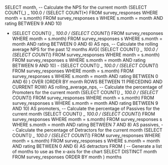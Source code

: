 SELECT
month,
-- Calculate the NPS for the current month
(SELECT COUNT(_) _ 100.0 / (SELECT COUNT(\*) FROM survey_responses WHERE month = s.month)
FROM survey_responses s
WHERE s.month = month AND rating BETWEEN 9 AND 10)

- (SELECT COUNT(_) _ 100.0 / (SELECT COUNT(_) FROM survey_responses WHERE month = s.month)
  FROM survey_responses s
  WHERE s.month = month AND rating BETWEEN 0 AND 6) AS nps,
  -- Calculate the rolling average NPS for the past 12 months
  AVG(
  (SELECT COUNT(_) _ 100.0 / (SELECT COUNT(_) FROM survey_responses WHERE month = s.month)
  FROM survey_responses s
  WHERE s.month = month AND rating BETWEEN 9 AND 10) -
  (SELECT COUNT(_) _ 100.0 / (SELECT COUNT(_) FROM survey_responses WHERE month = s.month)
  FROM survey_responses s
  WHERE s.month = month AND rating BETWEEN 0 AND 6)
  ) OVER (ORDER BY month ROWS BETWEEN 11 PRECEDING AND CURRENT ROW) AS rolling_average_nps,
  -- Calculate the percentage of Promoters for the current month
  (SELECT COUNT(_) _ 100.0 / (SELECT COUNT(_) FROM survey_responses WHERE month = s.month)
  FROM survey_responses s
  WHERE s.month = month AND rating BETWEEN 9 AND 10) AS promoters,
  -- Calculate the percentage of Passives for the current month
  (SELECT COUNT(_) _ 100.0 / (SELECT COUNT(_) FROM survey_responses WHERE month = s.month)
  FROM survey_responses s
  WHERE s.month = month AND rating BETWEEN 7 AND 8) AS passives,
  -- Calculate the percentage of Detractors for the current month
  (SELECT COUNT(_) _ 100.0 / (SELECT COUNT(_) FROM survey_responses WHERE month = s.month)
  FROM survey_responses s
  WHERE s.month = month AND rating BETWEEN 0 AND 6) AS detractors
  FROM (
  -- Generate a list of months to use as the x-axis for the chart
  SELECT DISTINCT month FROM survey_responses ORDER BY month
  ) months
